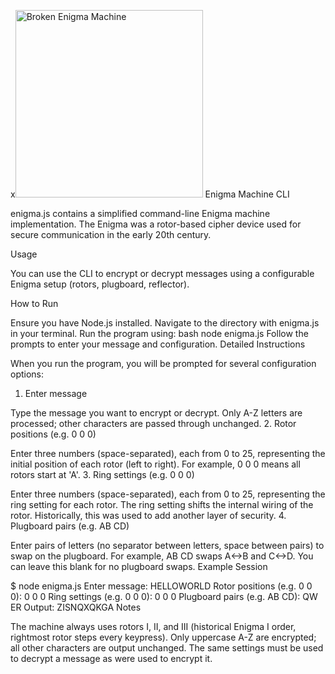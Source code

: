 x<img src="enigma.png" alt="Broken Enigma Machine" width="300"/>
Enigma Machine CLI

enigma.js contains a simplified command-line Enigma machine implementation. The Enigma was a rotor-based cipher device used for secure communication in the early 20th century.

Usage

You can use the CLI to encrypt or decrypt messages using a configurable Enigma setup (rotors, plugboard, reflector).

How to Run

Ensure you have Node.js installed.
Navigate to the directory with enigma.js in your terminal.
Run the program using: bash node enigma.js
Follow the prompts to enter your message and configuration.
Detailed Instructions

When you run the program, you will be prompted for several configuration options:

1. Enter message

Type the message you want to encrypt or decrypt. Only A-Z letters are processed; other characters are passed through unchanged.
2. Rotor positions (e.g. 0 0 0)

Enter three numbers (space-separated), each from 0 to 25, representing the initial position of each rotor (left to right). For example, 0 0 0 means all rotors start at 'A'.
3. Ring settings (e.g. 0 0 0)

Enter three numbers (space-separated), each from 0 to 25, representing the ring setting for each rotor. The ring setting shifts the internal wiring of the rotor. Historically, this was used to add another layer of security.
4. Plugboard pairs (e.g. AB CD)

Enter pairs of letters (no separator between letters, space between pairs) to swap on the plugboard. For example, AB CD swaps A<->B and C<->D. You can leave this blank for no plugboard swaps.
Example Session

$ node enigma.js
Enter message: HELLOWORLD
Rotor positions (e.g. 0 0 0): 0 0 0
Ring settings (e.g. 0 0 0): 0 0 0
Plugboard pairs (e.g. AB CD): QW ER
Output: ZISNQXQKGA
Notes

The machine always uses rotors I, II, and III (historical Enigma I order, rightmost rotor steps every keypress).
Only uppercase A-Z are encrypted; all other characters are output unchanged.
The same settings must be used to decrypt a message as were used to encrypt it.